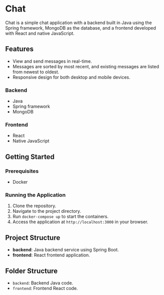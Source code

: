 # Chat

Chat is a simple chat application with a backend built in Java using the Spring framework, MongoDB as the database, and a frontend developed with React and native JavaScript.

## Features

- View and send messages in real-time.
- Messages are sorted by most recent, and existing messages are listed from newest to oldest.
- Responsive design for both desktop and mobile devices.

### Backend
- Java
- Spring framework
- MongoDB

### Frontend
- React
- Native JavaScript

## Getting Started

### Prerequisites
- Docker

### Running the Application
1. Clone the repository.
2. Navigate to the project directory.
3. Run `docker-compose up` to start the containers.
4. Access the application at `http://localhost:3000` in your browser.

## Project Structure

- **backend**: Java backend service using Spring Boot.
- **frontend**: React frontend application.

## Folder Structure

- `backend`: Backend Java code.
- `frontend`: Frontend React code.
